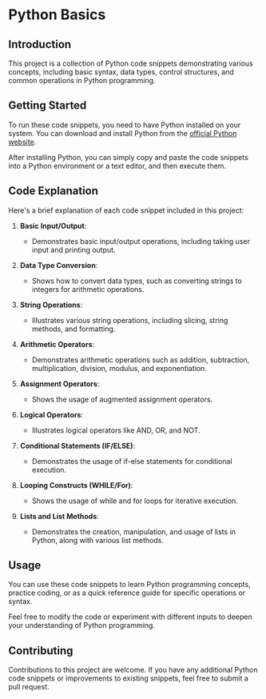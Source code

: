 # Python Basics

## Introduction
This project is a collection of Python code snippets demonstrating various concepts, including basic syntax, data types, control structures, and common operations in Python programming.

## Getting Started
To run these code snippets, you need to have Python installed on your system. You can download and install Python from the [official Python website](https://www.python.org/downloads/).

After installing Python, you can simply copy and paste the code snippets into a Python environment or a text editor, and then execute them.

## Code Explanation
Here's a brief explanation of each code snippet included in this project:

1. **Basic Input/Output**:
   - Demonstrates basic input/output operations, including taking user input and printing output.

2. **Data Type Conversion**:
   - Shows how to convert data types, such as converting strings to integers for arithmetic operations.

3. **String Operations**:
   - Illustrates various string operations, including slicing, string methods, and formatting.

4. **Arithmetic Operators**:
   - Demonstrates arithmetic operations such as addition, subtraction, multiplication, division, modulus, and exponentiation.

5. **Assignment Operators**:
   - Shows the usage of augmented assignment operators.

6. **Logical Operators**:
   - Illustrates logical operators like AND, OR, and NOT.

7. **Conditional Statements (IF/ELSE)**:
   - Demonstrates the usage of if-else statements for conditional execution.

8. **Looping Constructs (WHILE/For)**:
   - Shows the usage of while and for loops for iterative execution.

9. **Lists and List Methods**:
   - Demonstrates the creation, manipulation, and usage of lists in Python, along with various list methods.

## Usage
You can use these code snippets to learn Python programming concepts, practice coding, or as a quick reference guide for specific operations or syntax.

Feel free to modify the code or experiment with different inputs to deepen your understanding of Python programming.

## Contributing
Contributions to this project are welcome. If you have any additional Python code snippets or improvements to existing snippets, feel free to submit a pull request.

